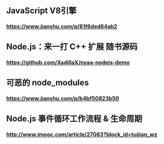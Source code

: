 ## JavaScript V8引擎
#### https://www.jianshu.com/p/81f6ded64ab2

## Node.js：来一打 C++ 扩展 随书源码
#### https://github.com/XadillaX/nyaa-nodejs-demo

## 可恶的 node_modules
#### https://www.jianshu.com/p/b4bf50823b50

## Node.js 事件循环工作流程 & 生命周期
#### http://www.imooc.com/article/27083?block_id=tuijian_wz
